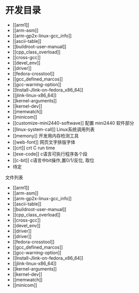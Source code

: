 # 开发目录

* [[arm1]]
* [[arm-asm]]
* [[arm-gp2x-linux-gcc_info]]
* [[ascii-table]]
* [[buildroot-user-manual]]
* [[cpp_class_overload]]
* [[cross-gcc]]
* [[devel_env]]
* [[driver]]
* [[fedora-crosstool]]
* [[gcc_defined_marcos]]
* [[gcc-warning-option]]
* [[Install-Jlink-on-fedora_x86_64]]
* [[jlink-linux-x86_64]]
* [[kernel-arguments]]
* [[kernel-dev]]
* [[memwatch]]
* [[minicom]]
* [[customize-mini2440-softwave]] 配置 mini2440 软件部分 
* [[linux-system-call]] Linux系统调用列表
* [[memony]] 开发用内存检测工具
* [[web-font]] 网页文字排版字体
* [[crt]] crt C run time
* [[exe-code]] c语言可执行程序各个段
* [[c-bit]] c语言中bit操作,置0/1/反位, 取位
* 待定

文件列表 

* [[arm1]]
* [[arm-asm]]
* [[arm-gp2x-linux-gcc_info]]
* [[ascii-table]]
* [[buildroot-user-manual]]
* [[cpp_class_overload]]
* [[cross-gcc]]
* [[devel_env]]
* [[driver]]
* [[driver]]
* [[fedora-crosstool]]
* [[gcc_defined_marcos]]
* [[gcc-warning-option]]
* [[Install-Jlink-on-fedora_x86_64]]
* [[jlink-linux-x86_64]]
* [[kernel-arguments]]
* [[kernel-dev]]
* [[memwatch]]
* [[minicom]]